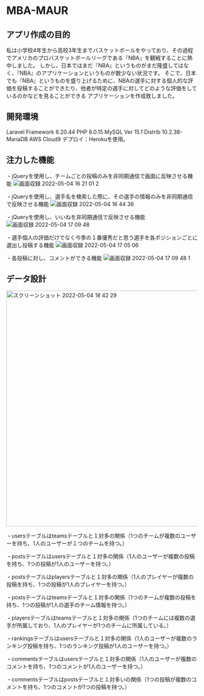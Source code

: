 # MBA-MAUR

## アプリ作成の目的
私は小学校4年生から高校3年生までバスケットボールをやっており、その過程でアメリカのプロバスケットボールリーグである『NBA』を観戦することに熱中しました。
しかし、日本ではまだ『NBA』というものがまだ隆盛してはなく、『NBA』のアプリケーションというものが数少ない状況です。
そこで、日本でも『NBA』というものを盛り上げるために、NBAの選手に対する個人的な評価を投稿することができたり、他者が特定の選手に対してどのような評価をしているのかなどを見ることができる
アプリケーションを作成致しました。

## 開発環境
Laravel Framework 6.20.44
PHP 8.0.15
MySQL  Ver 15.1 Distrib 10.2.38-MariaDB
AWS Cloud9
デプロイ：Herokuを使用。

## 注力した機能
・jQueryを使用し、チームごとの投稿のみを非同期通信で画面に反映させる機能
![画面収録 2022-05-04 16 21 01 2](https://user-images.githubusercontent.com/98683921/166640231-7ba6aaee-e47a-41e6-bf15-5c4b4f5f4d67.gif)


・jQueryを使用し、選手名を検索した際に、その選手の情報のみを非同期通信で反映させる機能
![画面収録 2022-05-04 16 44 36](https://user-images.githubusercontent.com/98683921/166643183-4743fcb0-ef65-46dc-b91b-9df312ce5394.gif)


・jQueryを使用し、いいねを非同期通信で反映させる機能
![画面収録 2022-05-04 17 09 48](https://user-images.githubusercontent.com/98683921/166644346-7ae0c84e-1ac1-46c7-8946-2d452af6c1c9.gif)


・選手個人の評価だけでなく今季の１番優秀だと思う選手を各ポジションごとに選出し投稿する機能
![画面収録 2022-05-04 17 05 06](https://user-images.githubusercontent.com/98683921/166643894-350b4781-511a-4d25-95f6-3828a31b9fb3.gif)


・各投稿に対し、コメントができる機能
![画面収録 2022-05-04 17 09 48 1](https://user-images.githubusercontent.com/98683921/166645641-86814754-830a-473c-82ff-a0114f04c9a1.gif)


## データ設計
<img width="621" alt="スクリーンショット 2022-05-04 18 42 29" src="https://user-images.githubusercontent.com/98683921/166658596-a27ce646-cb9d-47a7-b0a9-634ab9be805b.png">

・usersテーブルはteamsテーブルと１対多の関係（1つのチームが複数のユーザーを持ち、1人のユーザーが１つのチームを持つ。）

・postsテーブルはusersテーブルと１対多の関係（1人のユーザーが複数の投稿を持ち、1つの投稿が1人のユーザーを持つ。）

・postsテーブルはplayersテーブルと１対多の関係（1人のプレイヤーが複数の投稿を持ち、1つの投稿が1人のプレイヤーを持つ。）

・postsテーブルはteamsテーブルと１対多の関係（1つのチームが複数の投稿を持ち、1つの投稿が1人の選手のチーム情報を持つ。）

・playersテーブルはteamsテーブルと１対多の関係（1つのチームには複数の選手が所属しており、1人のプレイヤーが1つのチームに所属している。）

・rankingsテーブルはusersテーブルと１対多の関係（1人のユーザーが複数のランキング投稿を持ち、1つのランキング投稿が1人のユーザーを持つ。）

・commentsテーブルはusersテーブルと１対多の関係（1人のユーザーが複数のコメントを持ち、1つのコメントが1人のユーザーを持つ。）

・commentsテーブルはpostsテーブルと１対多いの関係（1つの投稿が複数のコメントを持ち、1つのコメントが1つの投稿を持つ。）
